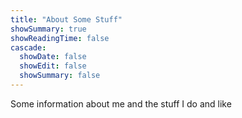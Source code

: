 ```yaml
---
title: "About Some Stuff"
showSummary: true
showReadingTime: false
cascade:
  showDate: false
  showEdit: false
  showSummary: false
---
```


Some information about me and the stuff I do and like

